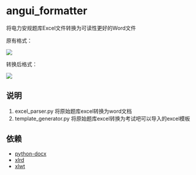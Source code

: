 # angui_formatter
将电力安规题库Excel文件转换为可读性更好的Word文件

原有格式：

![](.imgs/src.png)

转换后格式：

![](.imgs/out.png)


## 说明
1. excel_parser.py 将原始题库excel转换为word文档
2. template_generator.py 将原始题库excel转换为考试吧可以导入的excel模板

## 依赖

* [python-docx](https://github.com/python-openxml/python-docx)
* [xlrd](https://github.com/python-excel/xlrd)
* [xlwt](https://github.com/python-excel/xlwt)
